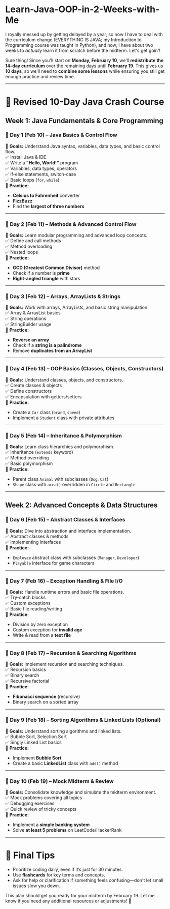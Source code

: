 # Learn-Java-OOP-in-2-Weeks-with-Me
I royally messed up by getting delayed by a year, so now I have to deal with the curriculum change (EVERYTHING IS JAVA; my Introduction to Programming course was taught in Python), and now, I have about two weeks to *actually* learn it from scratch before the midterm. Let's get goin'!

Sure thing! Since you'll start on **Monday, February 10**, we'll **redistribute the 14-day curriculum** over the remaining days until **February 19**. This gives us **10 days**, so we'll need to **combine some lessons** while ensuring you still get enough practice and review time.

---

# 📅 **Revised 10-Day Java Crash Course**  

## **Week 1: Java Fundamentals & Core Programming**
### **📌 Day 1 (Feb 10) – Java Basics & Control Flow**  
🔹 **Goals:** Understand Java syntax, variables, data types, and basic control flow.  
✅ Install Java & IDE  
✅ Write a **"Hello, World!"** program  
✅ Variables, data types, operators  
✅ If-else statements, switch-case  
✅ Basic loops (`for`, `while`)  
🔗 **Practice:**  
- **Celsius to Fahrenheit** converter  
- **FizzBuzz**  
- Find the **largest of three numbers**  

---

### **📌 Day 2 (Feb 11) – Methods & Advanced Control Flow**  
🔹 **Goals:** Learn modular programming and advanced loop concepts.  
✅ Define and call methods  
✅ Method overloading  
✅ Nested loops  
🔗 **Practice:**  
- **GCD (Greatest Common Divisor)** method  
- Check if a number is **prime**  
- **Right-angled triangle** with stars  

---

### **📌 Day 3 (Feb 12) – Arrays, ArrayLists & Strings**  
🔹 **Goals:** Work with arrays, ArrayLists, and basic string manipulation.  
✅ Array & ArrayList basics  
✅ String operations  
✅ StringBuilder usage  
🔗 **Practice:**  
- **Reverse an array**  
- Check if a **string is a palindrome**  
- Remove **duplicates from an ArrayList**  

---

### **📌 Day 4 (Feb 13) – OOP Basics (Classes, Objects, Constructors)**  
🔹 **Goals:** Understand classes, objects, and constructors.  
✅ Create classes & objects  
✅ Define constructors  
✅ Encapsulation with getters/setters  
🔗 **Practice:**  
- Create a `Car` class (`brand`, `speed`)  
- Implement a `Student` class with private attributes  

---

### **📌 Day 5 (Feb 14) – Inheritance & Polymorphism**  
🔹 **Goals:** Learn class hierarchies and polymorphism.  
✅ Inheritance (`extends` keyword)  
✅ Method overriding  
✅ Basic polymorphism  
🔗 **Practice:**  
- Parent class `Animal` with subclasses (`Dog`, `Cat`)  
- `Shape` class with `area()` overridden in `Circle` and `Rectangle`  

---

## **Week 2: Advanced Concepts & Data Structures**
### **📌 Day 6 (Feb 15) – Abstract Classes & Interfaces**  
🔹 **Goals:** Dive into abstraction and interface implementation.  
✅ Abstract classes & methods  
✅ Implementing interfaces  
🔗 **Practice:**  
- `Employee` abstract class with subclasses (`Manager`, `Developer`)  
- `Playable` interface for game characters  

---

### **📌 Day 7 (Feb 16) – Exception Handling & File I/O**  
🔹 **Goals:** Handle runtime errors and basic file operations.  
✅ Try-catch blocks  
✅ Custom exceptions  
✅ Basic file reading/writing  
🔗 **Practice:**  
- Division by zero exception  
- Custom exception for **invalid age**  
- Write & read from a **text file**  

---

### **📌 Day 8 (Feb 17) – Recursion & Searching Algorithms**  
🔹 **Goals:** Implement recursion and searching techniques.  
✅ Recursion basics  
✅ Binary search  
✅ Recursive factorial  
🔗 **Practice:**  
- **Fibonacci sequence** (recursive)  
- Binary search on a sorted array  

---

### **📌 Day 9 (Feb 18) – Sorting Algorithms & Linked Lists (Optional)**  
🔹 **Goals:** Understand sorting algorithms and linked lists.  
✅ Bubble Sort, Selection Sort  
✅ Singly Linked List basics  
🔗 **Practice:**  
- Implement **Bubble Sort**  
- Create a basic **LinkedList** class with `add()` method  

---

### **📌 Day 10 (Feb 19) – Mock Midterm & Review**  
🔹 **Goals:** Consolidate knowledge and simulate the midterm environment.  
✅ Mock problems covering all topics  
✅ Debugging exercises  
✅ Quick review of tricky concepts  
🔗 **Practice:**  
- Implement a **simple banking system**  
- Solve **at least 5 problems** on LeetCode/HackerRank  

---

# 📌 **Final Tips**
- Prioritize coding daily, even if it’s just for 30 minutes.  
- Use **flashcards** for key terms and concepts.  
- Ask for help or clarification if something feels confusing—don't let small issues slow you down.  

This plan should get you ready for your midterm by February 19. Let me know if you need any additional resources or adjustments! 🚀
